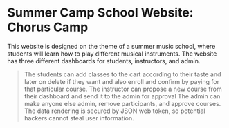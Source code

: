 ﻿# Summer Camp School Website: Chorus Camp
 This website is designed on the theme of a summer music school, where students will learn how to play different musical instruments. The website has three different dashboards for students, instructors, and admin. 
  > The students can add classes to the cart according to their taste and later on delete if they want and also enroll and confirm by paying for that particular course.
  > The instructor can propose a new course from their dashboard and send it to the admin for approval
  > The admin can make anyone else admin, remove participants, and approve courses.
  > The data rendering is secured by JSON web token, so potential hackers cannot steal user information. 
